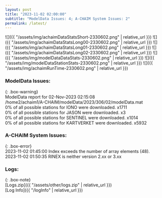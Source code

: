 ```yaml
---
layout: post
title: "2023-11-02 02:00:00"
subtitle: "ModelData Issues: 4; A-CHAIM System Issues: 2"
permalink: /latest/
---
```


![]({{ "/assets/img/achaimDataStatsShort-2330602.png" | relative_url }})
![]({{ "/assets/img/achaimDataStatsLong00-2330602.png" | relative_url }})
![]({{ "/assets/img/achaimDataStatsLong01-2330602.png" | relative_url }})
![]({{ "/assets/img/achaimDataStatsLong02-2330602.png" | relative_url }})
![]({{ "/assets/img/modelDataDataStats-2330602.png" | relative_url }})
![]({{ "/assets/img/modelDataStationStats-2330602.png" | relative_url }})
![]({{ "/assets/img/achaimRunTime-2330602.png" | relative_url }})


### ModelData Issues:  
  
{: .box-warning}  
 ModelData report for 02-Nov-2023 02:15:08   
 /home2/achaim1/A-CHAIM/modelData/2023/306/02/modelData.mat   
 0% of all possible stations for IONO were downloaded. x1711   
 0% of all possible stations for JASON were downloaded. x3   
 0% of all possible stations for SENTINEL were downloaded. x1014   
 0% of all possible stations for KARTVERKET were downloaded. x5932   
  
### A-CHAIM System Issues:  
  
{: .box-error}  
2023-11-02 01:45:00 Index exceeds the number of array elements (48).  
2023-11-02 01:50:35 RINEX is neither version 2.xx or 3.xx  

### Logs:  
  
{: .box-note}  
[Logs.zip]({{ "/assets/other/logs.zip" | relative_url }})  
[Log Info]({{ "/logInfo" | relative_url }})  
